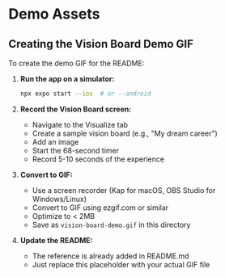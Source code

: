 # Demo Assets

## Creating the Vision Board Demo GIF

To create the demo GIF for the README:

1. **Run the app on a simulator:**
   ```bash
   npx expo start --ios  # or --android
   ```

2. **Record the Vision Board screen:**
   - Navigate to the Visualize tab
   - Create a sample vision board (e.g., "My dream career")
   - Add an image
   - Start the 68-second timer
   - Record 5-10 seconds of the experience

3. **Convert to GIF:**
   - Use a screen recorder (Kap for macOS, OBS Studio for Windows/Linux)
   - Convert to GIF using ezgif.com or similar
   - Optimize to < 2MB
   - Save as `vision-board-demo.gif` in this directory

4. **Update the README:**
   - The reference is already added in README.md
   - Just replace this placeholder with your actual GIF file

